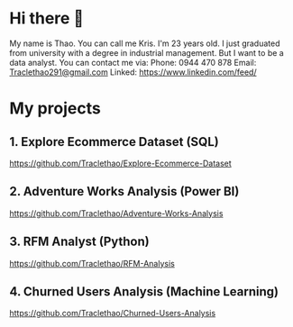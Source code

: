 # Hi there 👋
My name is Thao. You can call me Kris. I'm 23 years old. I just graduated from university with a degree in industrial management. But I want to be a data analyst. You can contact me via:
  Phone: 0944 470 878
  Email: Traclethao291@gmail.com 
  Linked: https://www.linkedin.com/feed/ 
  
# My projects 
## 1. Explore Ecommerce Dataset (SQL) 
https://github.com/Traclethao/Explore-Ecommerce-Dataset 

## 2. Adventure Works Analysis (Power BI)
https://github.com/Traclethao/Adventure-Works-Analysis

## 3. RFM Analyst (Python) 
https://github.com/Traclethao/RFM-Analysis

## 4. Churned Users Analysis (Machine Learning) 
https://github.com/Traclethao/Churned-Users-Analysis 

<!--
**Traclethao/Traclethao** is a ✨ _special_ ✨ repository because its `README.md` (this file) appears on your GitHub profile.

Here are some ideas to get you started:

- 🔭 I’m currently working on ...
- 🌱 I’m currently learning ...
- 👯 I’m looking to collaborate on ...
- 🤔 I’m looking for help with ...
- 💬 Ask me about ...
- 📫 How to reach me: ...
- 😄 Pronouns: ...
- ⚡ Fun fact: ...
-->
